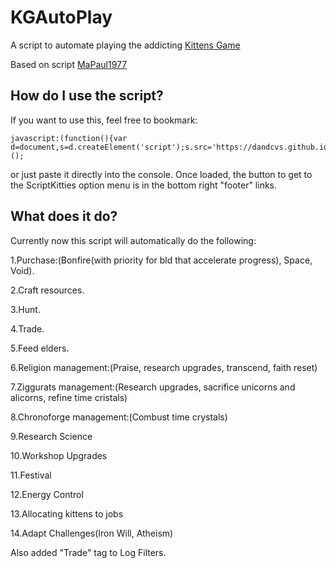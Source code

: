 # KGAutoPlay
A script to automate playing the addicting <a href="http://bloodrizer.ru/games/kittens/#">Kittens Game</a>

Based on script <a href="https://github.com/MaPaul1977/KittensGame">MaPaul1977</a>

## How do I use the script?

If you want to use this, feel free to bookmark:

    javascript:(function(){var d=document,s=d.createElement('script');s.src='https://dandcvs.github.io/KGAutoPlay/kitg.js';d.body.appendChild(s);})();

or just paste it directly into the console. Once loaded, the button to get to the ScriptKitties option menu is in the bottom right "footer" links.


## What does it do?

Currently now this script will automatically do the following:

1.Purchase:(Bonfire(with priority for bld that accelerate progress), Space, Void).

2.Craft resources.

3.Hunt.

4.Trade.

5.Feed elders.

6.Religion management:(Praise, research upgrades, transcend, faith reset)

7.Ziggurats management:(Research upgrades, sacrifice unicorns and alicorns, refine time cristals)

8.Chronoforge management:(Combust time crystals)

9.Research Science

10.Workshop Upgrades

11.Festival

12.Energy Control

13.Allocating kittens to jobs

14.Adapt Challenges(Iron Will, Atheism)


Also added "Trade" tag to Log Filters.